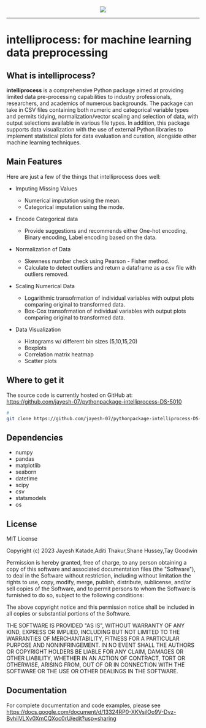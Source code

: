 <div align="center">
  <img src="https://i.postimg.cc/kgLZDncT/Screen-Shot-2023-04-20-at-11-29-48-PM.png"><br>
</div>

-----------------

# intelliprocess: for machine learning data preprocessing

## What is intelliprocess?

**intelliprocess** is a comprehensive Python package aimed at providing limited data 
pre-processing capabilities to industry professionals, researchers, and 
academics of numerous backgrounds. The package can take in CSV files containing 
both numeric and categorical variable types and permits tidying, normalization/vector 
scaling and selection of data, with output selections available in various file types. 
In addition, this package supports data visualization with the use of external Python 
libraries to implement statistical plots for data evaluation and curation, alongside 
other machine learning techniques.

## Main Features
Here are just a few of the things that intelliprocess does well:

  - Imputing Missing Values
    - Numerical imputation using the mean.
    - Categorical imputation using the mode.

  - Encode Categorical data
    - Provide suggestions and recommends either One-hot encoding, Binary encoding, Label encoding based on the data.

  - Normalization of Data
    - Skewness number check using Pearson - Fisher method.
    - Calculate to detect outliers and return a dataframe as a csv file with outliers removed.

  - Scaling Numerical Data
    - Logarithmic transofrmation of individual variables with output plots comparing original to transformed data. 
    - Box-Cox transofrmation of individual variables with output plots comparing original to transformed data. 

  - Data Visualization
    - Histograms w/ different bin sizes (5,10,15,20)
    - Boxplots
    - Correlation matrix heatmap
    - Scatter plots

## Where to get it
The source code is currently hosted on GitHub at:
https://github.com/jayesh-07/pythonpackage-intelliprocess-DS-5010

```sh
# 
git clone https://github.com/jayesh-07/pythonpackage-intelliprocess-DS-5010
```


## Dependencies
  - numpy
  - pandas  
  - matplotlib 
  - seaborn
  - datetime
  - scipy
  - csv
  - statsmodels
  - os


## License
MIT License

Copyright (c) 2023 Jayesh Katade,Aditi Thakur,Shane Hussey,Tay Goodwin

Permission is hereby granted, free of charge, to any person obtaining a copy
of this software and associated documentation files (the "Software"), to deal
in the Software without restriction, including without limitation the rights
to use, copy, modify, merge, publish, distribute, sublicense, and/or sell
copies of the Software, and to permit persons to whom the Software is
furnished to do so, subject to the following conditions:

The above copyright notice and this permission notice shall be included in all
copies or substantial portions of the Software.

THE SOFTWARE IS PROVIDED "AS IS", WITHOUT WARRANTY OF ANY KIND, EXPRESS OR
IMPLIED, INCLUDING BUT NOT LIMITED TO THE WARRANTIES OF MERCHANTABILITY,
FITNESS FOR A PARTICULAR PURPOSE AND NONINFRINGEMENT. IN NO EVENT SHALL THE
AUTHORS OR COPYRIGHT HOLDERS BE LIABLE FOR ANY CLAIM, DAMAGES OR OTHER
LIABILITY, WHETHER IN AN ACTION OF CONTRACT, TORT OR OTHERWISE, ARISING FROM,
OUT OF OR IN CONNECTION WITH THE SOFTWARE OR THE USE OR OTHER DEALINGS IN THE
SOFTWARE.

## Documentation
For complete documentation and code examples, please see https://docs.google.com/document/d/13324RP0-XKVsjlOo9V-Dvz-BvhilVLXv0XmCQXoc0rU/edit?usp=sharing



